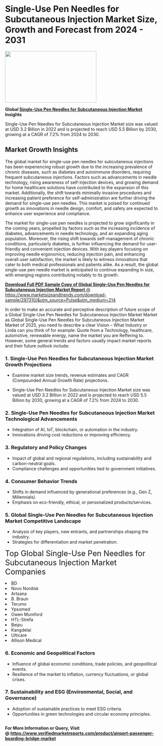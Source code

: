 <H1>Single-Use Pen Needles for Subcutaneous Injection Market Size, Growth and Forecast from 2024 - 2031</H1><img class="aligncenter size-medium wp-image-584254" src="https://thirdeyenews.in/wp-content/uploads/2024/09/Global-Market-Research-300x168.jpeg" alt="" width="300" height="168" /><p><strong>Global&nbsp;<a href="https://www.marketsizeandtrends.com/download-sample/297310/&amp;utm_source=Pulse&amp;utm_medium=214">Single-Use Pen Needles for Subcutaneous Injection Market</a> Insights</strong></p><p>Single-Use Pen Needles for Subcutaneous Injection Market size was valued at USD 3.2 Billion in 2022 and is projected to reach USD 5.5 Billion by 2030, growing at a CAGR of 7.2% from 2024 to 2030.</p><p><h2>Market Growth Insights</h2> The global market for single-use pen needles for subcutaneous injections has been experiencing robust growth due to the increasing prevalence of chronic diseases, such as diabetes and autoimmune disorders, requiring frequent subcutaneous injections. Factors such as advancements in needle technology, rising awareness of self-injection devices, and growing demand for home healthcare solutions have contributed to the expansion of this market. Additionally, the shift towards minimally invasive procedures and increasing patient preference for self-administration are further driving the demand for single-use pen needles. This market is poised for continued growth as innovations in needle design, comfort, and safety are expected to enhance user experience and compliance. <p><a href="#"></a></p> The market for single-use pen needles is projected to grow significantly in the coming years, propelled by factors such as the increasing incidence of diabetes, advancements in needle technology, and an expanding aging population. Moreover, the rising shift towards self-management of chronic conditions, particularly diabetes, is further influencing the demand for user-friendly and convenient injection devices. With key players focusing on improving needle ergonomics, reducing injection pain, and enhancing overall user satisfaction, the market is likely to witness innovations that cater to both medical professionals and patients alike. As a result, the global single-use pen needle market is anticipated to continue expanding in size, with emerging regions contributing notably to its growth. <p><a href="#"></p><p><span class=""><strong>Download Full PDF Sample Copy of Global Single-Use Pen Needles for Subcutaneous Injection Market Report</strong> @ <a href="https://www.marketsizeandtrends.com/download-sample/297310/&amp;utm_source=Pulse&amp;utm_medium=214" target="_blank">https://www.marketsizeandtrends.com/download-sample/297310/&amp;utm_source=Pulse&amp;utm_medium=214</a></span></p><p>In order to make an accurate and perceptive description of future scope of a Global&nbsp;Single-Use Pen Needles for Subcutaneous Injection Market Market as Global&nbsp;Single-Use Pen Needles for Subcutaneous Injection Market Market of 2025, you need to describe a clear Vision &ndash; What Industry or Linda can you think of for example: Quote from a Technology, healthcare, automotive, renewable energy, name the market you are Reffering to. However, some general trends and factors usually impact market reports and their future outlook include:</p><h3>1.&nbsp;<strong>Single-Use Pen Needles for Subcutaneous Injection Market Growth Projections</strong></h3><ul><li>Examine market size trends, revenue estimates and CAGR (Compounded Annual Growth Rate) projections.</li><li><p>Single-Use Pen Needles for Subcutaneous Injection Market size was valued at USD 3.2 Billion in 2022 and is projected to reach USD 5.5 Billion by 2030, growing at a CAGR of 7.2% from 2024 to 2030.</p></li></ul><h3>2.&nbsp;<strong>Single-Use Pen Needles for Subcutaneous Injection Market Technological Advancements</strong></h3><ul><li>Integration of AI, IoT, blockchain, or automation in the industry.</li><li>Innovations driving cost reductions or improving efficiency.</li></ul><h3>3.&nbsp;<strong>Regulatory and Policy Changes</strong></h3><ul><li>Impact of global and regional regulations, including sustainability and carbon-neutral goals.</li><li>Compliance challenges and opportunities tied to government initiatives.</li></ul><h3>4.&nbsp;<strong>Consumer Behavior Trends</strong></h3><ul><li>Shifts in demand influenced by generational preferences (e.g., Gen Z, Millennials).</li><li>Emphasis on eco-friendly, ethical, or personalized products/services.</li></ul><h3>5.&nbsp;<strong>Global Single-Use Pen Needles for Subcutaneous Injection Market Competitive Landscape</strong></h3><ul><li>Analysis of key players, new entrants, and partnerships shaping the industry.</li><li>Strategies for differentiation and market penetration.</li></ul><p data-pm-slice="1 1 []"><span style="color: inherit; font-family: inherit; font-size: 25px;">Top Global Single-Use Pen Needles for Subcutaneous Injection Market Companies</span></p><div class="" data-test-id=""><p><li>BD</li><li> Novo Nordisk</li><li> Artsana</li><li> B. Braun</li><li> Terumo</li><li> Ypsomed</li><li> Owen Mumford</li><li> HTL-Strefa</li><li> Beipu</li><li> Kangdelai</li><li> Ulticare</li><li> Allison Medical</li></p></div><h3>6.&nbsp;<strong>Economic and Geopolitical Factors</strong></h3><ul><li>Influence of global economic conditions, trade policies, and geopolitical events.</li><li>Resilience of the market to inflation, currency fluctuations, or global crises.</li></ul><h3>7.&nbsp;<strong>Sustainability and ESG (Environmental, Social, and Governance)</strong></h3><ul><li>Adoption of sustainable practices to meet ESG criteria.</li><li>Opportunities in green technologies and circular economy principles.</li></ul><h2><strong style="font-size: 14px;">For More Information or Query, Visit @&nbsp;</strong><a style="background-color: #ffffff; font-size: 14px;" href="https://www.marketsizeandtrends.com/report/single-use-pen-needles-for-subcutaneous-injection-market/" target="_blank">https://www.verifiedmarketreports.com/product/airport-passenger-boarding-bridge-market</a></h2>
